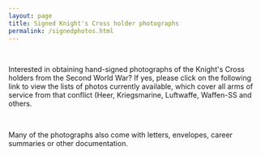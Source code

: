 ```yaml
---
layout: page
title: Signed Knight's Cross holder photographs
permalink: /signedphotos.html
---
```


<div id="signedphotos">
  <br />
  <p>Interested in obtaining hand-signed photographs of the Knight's Cross holders from the Second World War? If yes, please click on the following link to view the lists of photos currently available, which cover all arms of service from that conflict (Heer, Kriegsmarine, Luftwaffe, Waffen-SS and others.</p>
  <br />
  <p>Many of the photographs also come with letters, envelopes, career summaries or other documentation.</p>
